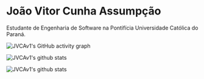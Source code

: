 # João Vitor Cunha Assumpção  
Estudante de Engenharia de Software na Pontifícia Universidade Católica do Paraná.  

![JVCAv1's GitHub activity graph](https://activity-graph.herokuapp.com/graph?username=JVCAv1&count_private=true&hide_border=true&theme=redical)

 ![JVCAv1's github stats](https://github-readme-stats.vercel.app/api?username=JVCAv1&count_private=true&hide_border=true&show_icons=true&theme=redical)

![JVCAv1's github stats](https://github-readme-stats.vercel.app/api/top-langs/?username=JVCAv1&count_private=true&hide_border=true&theme=radical&layout=compact)
